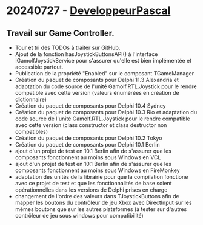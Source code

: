 # 20240727 - [DeveloppeurPascal](https://github.com/DeveloppeurPascal)

## Travail sur Game Controller.

* Tour et tri des TODOs à traiter sur GitHub.
* Ajout de la fonction hasJoystickButtonsAPI() à l'interface IGamolfJoystickService pour s'assurer qu'elle est bien implémentée et accessible partout.
* Publication de la propriété "Enabled" sur le composant TGameManager
* Création du paquet de composants pour Delphi 11.3 Alexandria et adaptation du code source de l'unité Gamolf.RTL.Joystick pour le rendre compatible avec cette version (valeurs énumérées en création de dictionnaire)
* Création du paquet de composants pour Delphi 10.4 Sydney
* Création du paquet de composants pour Delphi 10.3 Rio et adaptation du code source de l'unité Gamolf.RTL.Joystick pour le rendre compatible avec cette version (class constructor et class destructor non compatibles)
* Création du paquet de composants pour Delphi 10.2 Tokyo
* Création du paquet de composants pour Delphi 10.1 Berlin
* ajout d'un projet de test en 10.1 Berlin afin de s'assurer que les composants fonctionnent au moins sous Windows en VCL
* ajout d'un projet de test en 10.1 Berlin afin de s'assurer que les composants fonctionnent au moins sous Windows en FireMonkey
* adaptation des unités de la librairie pour que la compilation fonctione avec ce projet de test et que les fonctionnalités de base soient opérationnelles dans les versions de Delphi prises en charge
* changement de l'ordre des valeurs dans TJoystickButtons afin de mapper les boutons du contrôleur de jeu Xbox avec DirectInput sur les mêmes boutons que sur les autres plateformes (à tester sur d'autres contrôleur de jeu sous windows pour compatibilité)
